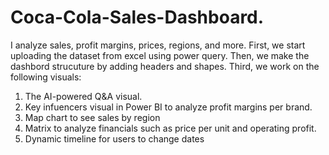 # Coca-Cola-Sales-Dashboard.
I analyze sales, profit margins, prices, regions, and more. First, we start uploading the dataset from excel using power query. Then, we make the dashbord strucuture by adding headers and shapes. Third, we work on the following visuals:
1. The AI-powered Q&A visual. 
2. Key infuencers visual in Power BI to analyze profit margins per brand.
3. Map chart to see sales by region
4. Matrix to analyze financials such as price per unit and operating profit.
5. Dynamic timeline for users to change dates
